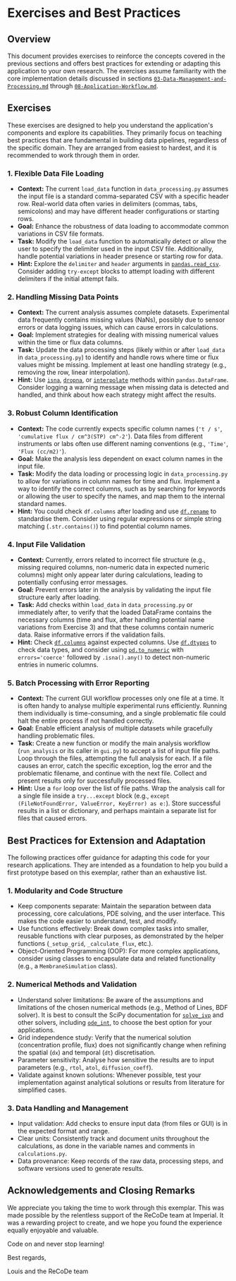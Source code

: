 # Exercises and Best Practices

## Overview

This document provides exercises to reinforce the concepts covered in the previous sections and offers best practices for extending or adapting this application to your own research. The exercises assume familiarity with the core implementation details discussed in sections [`03-Data-Management-and-Processing.md`](03-Data-Management-and-Processing.md) through [`08-Application-Workflow.md`](08-Application-Workflow.md).

## Exercises

These exercises are designed to help you understand the application's components and explore its capabilities. They primarily focus on teaching best practices that are fundamental in building data pipelines, regardless of the specific domain. They are arranged from easiest to hardest, and it is recommended to work through them in order.

### 1. Flexible Data File Loading

*   **Context:** The current `load_data` function in `data_processing.py` assumes the input file is a standard comma-separated CSV with a specific header row. Real-world data often varies in delimiters (commas, tabs, semicolons) and may have different header configurations or starting rows.
*   **Goal:** Enhance the robustness of data loading to accommodate common variations in CSV file formats.
*   **Task:** Modify the `load_data` function to automatically detect or allow the user to specify the delimiter used in the input CSV file. Additionally, handle potential variations in header presence or starting row for data.
*   **Hint:** Explore the `delimiter` and `header` arguments in [`pandas.read_csv`](https://pandas.pydata.org/docs/reference/api/pandas.read_csv.html). Consider adding `try-except` blocks to attempt loading with different delimiters if the initial attempt fails.

### 2. Handling Missing Data Points

*   **Context:** The current analysis assumes complete datasets. Experimental data frequently contains missing values (NaNs), possibly due to sensor errors or data logging issues, which can cause errors in calculations.
*   **Goal:** Implement strategies for dealing with missing numerical values within the time or flux data columns.
*   **Task:** Update the data processing steps (likely within or after `load_data` in `data_processing.py`) to identify and handle rows where time or flux values might be missing. Implement at least one handling strategy (e.g., removing the row, linear interpolation).
*   **Hint:** Use [`isna`](https://pandas.pydata.org/docs/reference/api/pandas.isna.html), [`dropna`](https://pandas.pydata.org/docs/reference/api/pandas.DataFrame.dropna.html), or [`interpolate`](https://pandas.pydata.org/docs/reference/api/pandas.DataFrame.interpolate.html) methods within `pandas.DataFrame`. Consider logging a warning message when missing data is detected and handled, and think about how each strategy might affect the results.

### 3. Robust Column Identification

*   **Context:** The code currently expects specific column names (`'t / s'`, `'cumulative flux / cm^3(STP) cm^-2'`). Data files from different instruments or labs often use different naming conventions (e.g., `'Time'`, `'Flux (cc/m2)'`).
*   **Goal:** Make the analysis less dependent on exact column names in the input file.
*   **Task:** Modify the data loading or processing logic in `data_processing.py` to allow for variations in column names for time and flux. Implement a way to identify the correct columns, such as  by searching for keywords or allowing the user to specify the names, and map them to the internal standard names.
*   **Hint:** You could check `df.columns` after loading and use [`df.rename`](https://pandas.pydata.org/docs/reference/api/pandas.DataFrame.rename.html) to standardise them. Consider using regular expressions or simple string matching (`.str.contains()`) to find potential column names.

### 4. Input File Validation

*   **Context:** Currently, errors related to incorrect file structure (e.g., missing required columns, non-numeric data in expected numeric columns) might only appear later during calculations, leading to potentially confusing error messages.
*   **Goal:** Prevent errors later in the analysis by validating the input file structure early after loading.
*   **Task:** Add checks within `load_data` in `data_processing.py` or immediately after, to verify that the loaded DataFrame contains the necessary columns (time and flux, after handling potential name variations from Exercise 3) and that these columns contain numeric data. Raise informative errors if the validation fails.
*   **Hint:** Check [`df.columns`](https://pandas.pydata.org/docs/reference/api/pandas.DataFrame.columns.html) against expected columns. Use [`df.dtypes`](https://pandas.pydata.org/docs/reference/api/pandas.DataFrame.dtypes.html) to check data types, and consider using [`pd.to_numeric`](https://pandas.pydata.org/docs/reference/api/pandas.to_numeric.html) with `errors='coerce'` followed by `.isna().any()` to detect non-numeric entries in numeric columns.

### 5. Batch Processing with Error Reporting

*   **Context:** The current GUI workflow processes only one file at a time. It is often handy to analyse multiple experimental runs efficiently. Running them individually is time-consuming, and a single problematic file could halt the entire process if not handled correctly.
*   **Goal:** Enable efficient analysis of multiple datasets while gracefully handling problematic files.
*   **Task:** Create a new function or modify the main analysis workflow (`run_analysis` or its caller in `gui.py`) to accept a list of input file paths. Loop through the files, attempting the full analysis for each. If a file causes an error, catch the specific exception, log the error and the problematic filename, and continue with the next file. Collect and present results only for successfully processed files.
*   **Hint:** Use a `for` loop over the list of file paths. Wrap the analysis call for a single file inside a `try...except` block (e.g., `except (FileNotFoundError, ValueError, KeyError) as e:`). Store successful results in a list or dictionary, and perhaps maintain a separate list for files that caused errors.

## Best Practices for Extension and Adaptation

The following practices offer guidance for adapting this code for your research applications. They are intended as a foundation to help you build a first prototype based on this exemplar, rather than an exhaustive list.

### 1. Modularity and Code Structure

*   Keep components separate: Maintain the separation between data processing, core calculations, PDE solving, and the user interface. This makes the code easier to understand, test, and modify.
*   Use functions effectively: Break down complex tasks into smaller, reusable functions with clear purposes, as demonstrated by the helper functions (`_setup_grid`, `_calculate_flux`, etc.).
*   Object-Oriented Programming (OOP): For more complex applications, consider using classes to encapsulate data and related functionality (e.g., a `MembraneSimulation` class).

### 2. Numerical Methods and Validation

*   Understand solver limitations: Be aware of the assumptions and limitations of the chosen numerical methods (e.g., Method of Lines, BDF solver). It is best to consult the SciPy documentation for [`solve_ivp`](https://docs.scipy.org/doc/scipy/reference/generated/scipy.integrate.solve_ivp.html) and other solvers, including [`ode_int`](https://docs.scipy.org/doc/scipy/reference/generated/scipy.integrate.odeint.html), to choose the best option for your applications.
*   Grid independence study: Verify that the numerical solution (concentration profile, flux) does not significantly change when refining the spatial (`dx`) and temporal (`dt`) discretisation.
*   Parameter sensitivity: Analyse how sensitive the results are to input parameters (e.g., `rtol`, `atol`, `diffusion_coeff`).
*   Validate against known solutions: Whenever possible, test your implementation against analytical solutions or results from literature for simplified cases.

### 3. Data Handling and Management

*   Input validation: Add checks to ensure input data (from files or GUI) is in the expected format and range.
*   Clear units: Consistently track and document units throughout the calculations, as done in the variable names and comments in `calculations.py`.
*   Data provenance: Keep records of the raw data, processing steps, and software versions used to generate results.

## Acknowledgements and Closing Remarks

We appreciate you taking the time to work through this exemplar. This was made possible by the relentless support of the ReCoDe team at Imperial. It was a rewarding project to create, and we hope you found the experience equally enjoyable and valuable.

Code on and never stop learning!

Best regards,

Louis and the ReCoDe team